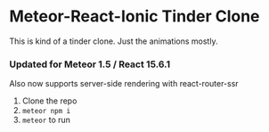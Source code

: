 # Meteor-React-Ionic Tinder Clone

This is kind of a tinder clone. Just the animations mostly.

### Updated for Meteor 1.5 / React 15.6.1

Also now supports server-side rendering with react-router-ssr

1. Clone the repo
2. `meteor npm i`
2. `meteor` to run
